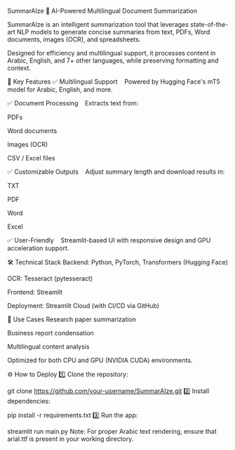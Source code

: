 SummarAIze 📝
AI-Powered Multilingual Document Summarization

SummarAIze is an intelligent summarization tool that leverages state-of-the-art NLP models to generate concise summaries from text, PDFs, Word documents, images (OCR), and spreadsheets.

Designed for efficiency and multilingual support, it processes content in Arabic, English, and 7+ other languages, while preserving formatting and context.

🚀 Key Features
✅ Multilingual Support
   Powered by Hugging Face's mT5 model for Arabic, English, and more.

✅ Document Processing
   Extracts text from:

PDFs

Word documents

Images (OCR)

CSV / Excel files

✅ Customizable Outputs
   Adjust summary length and download results in:

TXT

PDF

Word

Excel

✅ User-Friendly
   Streamlit-based UI with responsive design and GPU acceleration support.

🛠 Technical Stack
Backend: Python, PyTorch, Transformers (Hugging Face)

OCR: Tesseract (pytesseract)

Frontend: Streamlit

Deployment: Streamlit Cloud (with CI/CD via GitHub)

🎯 Use Cases
Research paper summarization

Business report condensation

Multilingual content analysis

Optimized for both CPU and GPU (NVIDIA CUDA) environments.

⚙️ How to Deploy
1️⃣ Clone the repository:


git clone https://github.com/your-username/SummarAIze.git
2️⃣ Install dependencies:


pip install -r requirements.txt
3️⃣ Run the app:

streamlit run main.py
Note: For proper Arabic text rendering, ensure that arial.ttf is present in your working directory.

